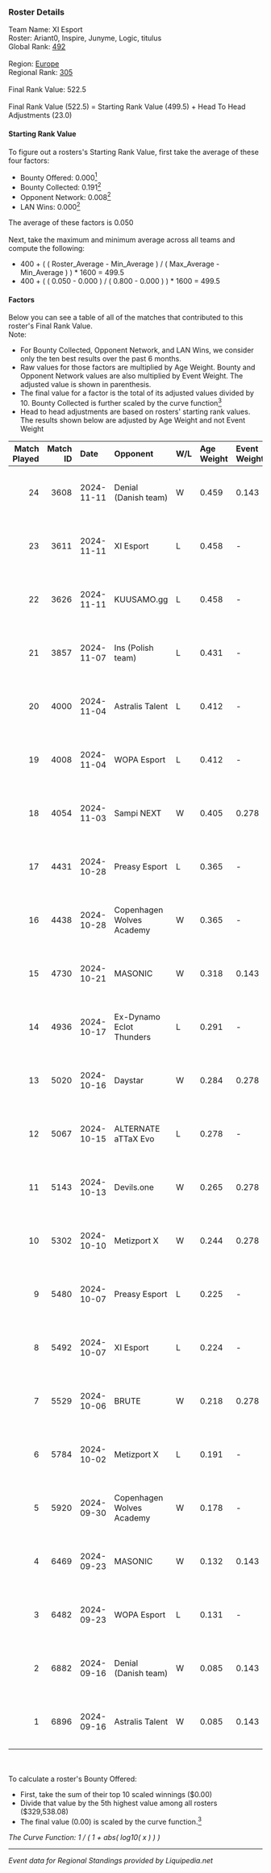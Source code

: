 ### Roster Details<br />
Team Name: XI Esport<br />
Roster: Ariant0, Inspire, Junyme, Logic, titulus<br />
Global Rank: [492](../standings_global.md)<br />
<br />
Region: [Europe]( ../standings_europe.md)<br />
Regional Rank: [305]( ../standings_europe.md)<br />
<br />
Final Rank Value:  522.5<br />
<br />
Final Rank Value (522.5) = Starting Rank Value (499.5) + Head To Head Adjustments (23.0)<br />

#### Starting Rank Value<br />
To figure out a rosters's Starting Rank Value, first take the average of these four factors:<br />
- Bounty Offered: 0.000[<sup>1</sup>](#table2)
- Bounty Collected: 0.191[<sup>2</sup>](#table1)
- Opponent Network: 0.008[<sup>2</sup>](#table1)
- LAN Wins: 0.000[<sup>2</sup>](#table1)

The average of these factors is 0.050<br />
<br />
Next, take the maximum and minimum average across all teams and compute the following:<br />
- 400 + ( ( Roster_Average - Min_Average ) / ( Max_Average - Min_Average ) ) * 1600 = 499.5
- 400 + ( ( 0.050 - 0.000 ) / ( 0.800 - 0.000 ) ) * 1600 = 499.5


#### Factors<br />
Below you can see a table of all of the matches that contributed to this roster's Final Rank Value.<br />
Note:<br />

- For Bounty Collected, Opponent Network, and LAN Wins, we consider only the ten best results over the past 6 months.
- Raw values for those factors are multiplied by Age Weight. Bounty and Opponent Network values are also multiplied by Event Weight. The adjusted value is shown in parenthesis.
- The final value for a factor is the total of its adjusted values divided by 10. Bounty Collected is further scaled by the curve function[<sup>3</sup>](#curveFunction)
- Head to head adjustments are based on rosters' starting rank values. The results shown below are adjusted by Age Weight and not Event Weight
<span id="table1"></span><br />


| Match Played | Match ID | Date       | Opponent                  | W/L | Age Weight | Event Weight | Bounty Collected | Opponent Network | LAN Wins  | H2H Adj. | Roster                                   |
| -: | -: | :- | :- | :- | :- | :- | :- | :- | :- | -: | :- |
|           24 |     3608 | 2024-11-11 | Denial (Danish team)      | W   | 0.459      | 0.143        | 0.001 (0.000)    | 0.104 (0.007)    | 0 (0.000) |    10.06 | Ariant0, Inspire, Junyme, Logic, titulus |
|           23 |     3611 | 2024-11-11 | XI Esport                 | L   | 0.458      | -            | -                | -                | -         |    -4.01 | Ariant0, Inspire, Junyme, Logic, titulus |
|           22 |     3626 | 2024-11-11 | KUUSAMO.gg                | L   | 0.458      | -            | -                | -                | -         |    -7.40 | Ariant0, Junyme, Logic, Reedz, titulus   |
|           21 |     3857 | 2024-11-07 | Ins (Polish team)         | L   | 0.431      | -            | -                | -                | -         |    -4.19 | Ariant0, Junyme, Logic, Reedz, titulus   |
|           20 |     4000 | 2024-11-04 | Astralis Talent           | L   | 0.412      | -            | -                | -                | -         |    -3.01 | Ariant0, Inspire, Junyme, Logic, titulus |
|           19 |     4008 | 2024-11-04 | WOPA Esport               | L   | 0.412      | -            | -                | -                | -         |    -1.88 | Ariant0, Inspire, Junyme, Logic, titulus |
|           18 |     4054 | 2024-11-03 | Sampi NEXT                | W   | 0.405      | 0.278        | 0.000 (0.000)    | 0.022 (0.003)    | 0 (0.000) |     5.82 | Ariant0, Junyme, Logic, Reedz, titulus   |
|           17 |     4431 | 2024-10-28 | Preasy Esport             | L   | 0.365      | -            | -                | -                | -         |    -2.16 | Ariant0, Inspire, Junyme, Logic, titulus |
|           16 |     4438 | 2024-10-28 | Copenhagen Wolves Academy | W   | 0.365      | -            | -                | -                | 0 (0.000) |     3.70 | Ariant0, Inspire, Junyme, Logic, titulus |
|           15 |     4730 | 2024-10-21 | MASONIC                   | W   | 0.318      | 0.143        | 0.001 (0.000)    | 0.164 (0.007)    | 0 (0.000) |     6.91 | Ariant0, Inspire, Junyme, Logic, titulus |
|           14 |     4936 | 2024-10-17 | Ex-Dynamo Eclot Thunders  | L   | 0.291      | -            | -                | -                | -         |    -3.63 | Ariant0, Inspire, Junyme, Logic, titulus |
|           13 |     5020 | 2024-10-16 | Daystar                   | W   | 0.284      | 0.278        | 0.000 (0.000)    | 0.131 (0.010)    | 0 (0.000) |     6.06 | Ariant0, G0op, Inspire, Logic, titulus   |
|           12 |     5067 | 2024-10-15 | ALTERNATE aTTaX Evo       | L   | 0.278      | -            | -                | -                | -         |    -3.17 | Ariant0, Inspire, Junyme, Logic, titulus |
|           11 |     5143 | 2024-10-13 | Devils.one                | W   | 0.265      | 0.278        | 0.001 (0.000)    | 0.068 (0.005)    | 0 (0.000) |     5.82 | Ariant0, Inspire, Junyme, Logic, titulus |
|           10 |     5302 | 2024-10-10 | Metizport X               | W   | 0.244      | 0.278        | 0.001 (0.000)    | 0.218 (0.015)    | 0 (0.000) |     5.36 | Ariant0, G0op, Inspire, Logic, titulus   |
|            9 |     5480 | 2024-10-07 | Preasy Esport             | L   | 0.225      | -            | -                | -                | -         |    -1.19 | Ariant0, G0op, Inspire, Logic, titulus   |
|            8 |     5492 | 2024-10-07 | XI Esport                 | L   | 0.224      | -            | -                | -                | -         |    -1.98 | Ariant0, G0op, Inspire, Logic, titulus   |
|            7 |     5529 | 2024-10-06 | BRUTE                     | W   | 0.218      | 0.278        | 0.004 (0.000)    | 0.341 (0.021)    | 0 (0.000) |     5.25 | Ariant0, G0op, Inspire, Logic, titulus   |
|            6 |     5784 | 2024-10-02 | Metizport X               | L   | 0.191      | -            | -                | -                | -         |    -1.81 | Ariant0, G0op, Inspire, Logic, titulus   |
|            5 |     5920 | 2024-09-30 | Copenhagen Wolves Academy | W   | 0.178      | -            | -                | -                | 0 (0.000) |     1.98 | Ariant0, G0op, Inspire, Logic, titulus   |
|            4 |     6469 | 2024-09-23 | MASONIC                   | W   | 0.132      | 0.143        | 0.001 (0.000)    | 0.164 (0.003)    | 0 (0.000) |     2.93 | Ariant0, G0op, Inspire, Logic, titulus   |
|            3 |     6482 | 2024-09-23 | WOPA Esport               | L   | 0.131      | -            | -                | -                | -         |    -0.51 | Ariant0, G0op, Inspire, Logic, titulus   |
|            2 |     6882 | 2024-09-16 | Denial (Danish team)      | W   | 0.085      | 0.143        | 0.001 (0.000)    | 0.104 (0.001)    | -         |     1.84 | Ariant0, G0op, Inspire, Logic, titulus   |
|            1 |     6896 | 2024-09-16 | Astralis Talent           | W   | 0.085      | 0.143        | 0.002 (0.000)    | 0.724 (0.009)    | -         |     2.21 | Ariant0, G0op, Inspire, Logic, titulus   |

<br />
<span id="table2"></span><br />
To calculate a roster's Bounty Offered:<br />

- First, take the sum of their top 10 scaled winnings ($0.00)
- Divide that value by the 5th highest value among all rosters ($329,538.08)
- The final value (0.00) is scaled by the curve function.[<sup>3</sup>](#curveFunction)

<span id="curveFunction"></span>_The Curve Function: 1 / ( 1 + abs( log10( x ) ) )_<br />

---
_Event data for Regional Standings provided by Liquipedia.net_<br />
